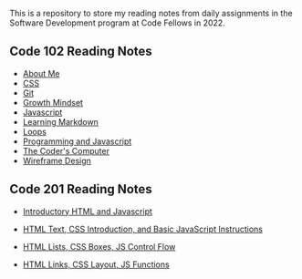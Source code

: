 This is a repository to store my reading notes from daily assignments in the Software Development program at Code Fellows in 2022.

## Code 102 Reading Notes
* [About Me](https://nicholas-mercado.github.io/reading-notes/c102/home.html)<br>
* [CSS](https://nicholas-mercado.github.io/reading-notes/c102/css.html)<br>
* [Git](https://nicholas-mercado.github.io/reading-notes/c102/git.html)<br>
* [Growth Mindset](https://nicholas-mercado.github.io/reading-notes/c102/growth_mindset.html)<br>
* [Javascript](https://nicholas-mercado.github.io/reading-notes/c102/javascript.html)<br>
* [Learning Markdown](https://nicholas-mercado.github.io/reading-notes/c102/Learning-Markdown.html)<br>
* [Loops](https://nicholas-mercado.github.io/reading-notes/c102/loops.html)<br>
* [Programming and Javascript](https://nicholas-mercado.github.io/reading-notes/c102/prog_js.html)<br>
* [The Coder's Computer](https://nicholas-mercado.github.io/reading-notes/c102/The-Coders-Computer.html)<br>
* [Wireframe Design](https://nicholas-mercado.github.io/reading-notes/c102/wireframe_design.html)<br>

## Code 201 Reading Notes

* [Introductory HTML and Javascript](https://nicholas-mercado.github.io/reading-notes/class-01.html)

* [HTML Text, CSS Introduction, and Basic JavaScript Instructions](https://nicholas-mercado.github.io/reading-notes/class-02.html)

* [HTML Lists, CSS Boxes, JS Control Flow](https://nicholas-mercado.github.io/reading-notes/class-03.html)

* [HTML Links, CSS Layout, JS Functions](https://nicholas-mercado.github.io/reading-notes/class-04.html)

<!-- * [HTML Images, CSS Color & Text](https://nicholas-mercado.github.io/reading-notes/class-05.html)
* 
* [JS Object Literals: The DOM](#LINK)
* [HTML Tables; JS Constructor Functions](#LINK)
* [More CSS Layout](#LINK)
* [Forms and Events](#LINK)
* [JS Debugging](#LINK)
* [Assorted Topics](#LINK)
* [Docs for the HTML \<Canvas> Element & Chart.js](#LINK)
* [Local Storage](#LINK)
* [CSS Transforms, Transitions and Animations](#LINK)
* [What Google Learned About Teams](#LINK) -->
